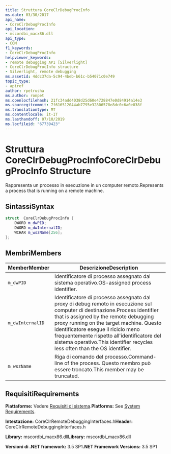 ```yaml
---
title: Struttura CoreClrDebugProcInfo
ms.date: 03/30/2017
api_name:
- CoreClrDebugProcInfo
api_location:
- mscordbi_macx86.dll
api_type:
- COM
f1_keywords:
- CoreClrDebugProcInfo
helpviewer_keywords:
- remote debugging API [Silverlight]
- CoreClrDebugProcInfo structure
- Silverlight, remote debugging
ms.assetid: 4ddc37da-5c94-4beb-b61c-b54071c0e749
topic_type:
- apiref
author: rpetrusha
ms.author: ronpet
ms.openlocfilehash: 21fc34add4038d25d60e4728847e0d84914a14e3
ms.sourcegitcommit: 7f616512044ab7795e32806578e8dc0c6a0e038f
ms.translationtype: MT
ms.contentlocale: it-IT
ms.lasthandoff: 07/10/2019
ms.locfileid: "67739423"
---
```

# <a name="coreclrdebugprocinfo-structure"></a><span data-ttu-id="73ba8-102">Struttura CoreClrDebugProcInfo</span><span class="sxs-lookup"><span data-stu-id="73ba8-102">CoreClrDebugProcInfo Structure</span></span>
<span data-ttu-id="73ba8-103">Rappresenta un processo in esecuzione in un computer remoto.</span><span class="sxs-lookup"><span data-stu-id="73ba8-103">Represents a process that is running on a remote machine.</span></span>  
  
## <a name="syntax"></a><span data-ttu-id="73ba8-104">Sintassi</span><span class="sxs-lookup"><span data-stu-id="73ba8-104">Syntax</span></span>  
  
```cpp  
struct  CoreClrDebugProcInfo {  
    DWORD m_dwPID;  
    DWORD m_dwInternalID;  
    WCHAR m_wszName[256];  
};  
```  
  
## <a name="members"></a><span data-ttu-id="73ba8-105">Membri</span><span class="sxs-lookup"><span data-stu-id="73ba8-105">Members</span></span>  
  
|<span data-ttu-id="73ba8-106">Member</span><span class="sxs-lookup"><span data-stu-id="73ba8-106">Member</span></span>|<span data-ttu-id="73ba8-107">Descrizione</span><span class="sxs-lookup"><span data-stu-id="73ba8-107">Description</span></span>|  
|------------|-----------------|  
|`m_dwPID`|<span data-ttu-id="73ba8-108">Identificatore di processo assegnato dal sistema operativo.</span><span class="sxs-lookup"><span data-stu-id="73ba8-108">OS-assigned process identifier.</span></span>|  
|`m_dwInternalID`|<span data-ttu-id="73ba8-109">Identificatore di processo assegnato dal proxy di debug remoto in esecuzione sul computer di destinazione.</span><span class="sxs-lookup"><span data-stu-id="73ba8-109">Process identifier that is assigned by the remote debugging proxy running on the target machine.</span></span> <span data-ttu-id="73ba8-110">Questo identificatore esegue il riciclo meno frequentemente rispetto all'identificatore del sistema operativo.</span><span class="sxs-lookup"><span data-stu-id="73ba8-110">This identifier recycles less often than the OS identifier.</span></span>|  
|`m_wszName`|<span data-ttu-id="73ba8-111">Riga di comando del processo.</span><span class="sxs-lookup"><span data-stu-id="73ba8-111">Command-line of the process.</span></span> <span data-ttu-id="73ba8-112">Questo membro può essere troncato.</span><span class="sxs-lookup"><span data-stu-id="73ba8-112">This member may be truncated.</span></span>|  
  
## <a name="requirements"></a><span data-ttu-id="73ba8-113">Requisiti</span><span class="sxs-lookup"><span data-stu-id="73ba8-113">Requirements</span></span>  
 <span data-ttu-id="73ba8-114">**Piattaforme:** Vedere [Requisiti di sistema](../../../../docs/framework/get-started/system-requirements.md).</span><span class="sxs-lookup"><span data-stu-id="73ba8-114">**Platforms:** See [System Requirements](../../../../docs/framework/get-started/system-requirements.md).</span></span>  
  
 <span data-ttu-id="73ba8-115">**Intestazione:** CoreClrRemoteDebuggingInterfaces.h</span><span class="sxs-lookup"><span data-stu-id="73ba8-115">**Header:** CoreClrRemoteDebuggingInterfaces.h</span></span>  
  
 <span data-ttu-id="73ba8-116">**Library:** mscordbi_macx86.dll</span><span class="sxs-lookup"><span data-stu-id="73ba8-116">**Library:** mscordbi_macx86.dll</span></span>  
  
 <span data-ttu-id="73ba8-117">**Versioni di .NET framework:** 3.5 SP1</span><span class="sxs-lookup"><span data-stu-id="73ba8-117">**.NET Framework Versions:** 3.5 SP1</span></span>
